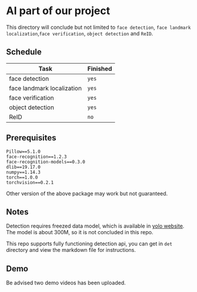 # AI part of our project
This directory will conclude but not limited to `face detection`, `face landmark localization`,`face verification`, `object detection` and `ReID`.

## Schedule
|Task|Finished|
|---|---|
|face detection|`yes`|  
|face landmark localization|`yes`|
|face verification|`yes`|
|object detection| `yes`|
|ReID|`no`|

## Prerequisites
```
Pillow==5.1.0
face-recognition==1.2.3
face-recognition-models==0.3.0
dlib==19.17.0
numpy==1.14.3
torch==1.0.0
torchvision==0.2.1
```
Other version of the above package may work but not guaranteed.

## Notes
Detection requires freezed data model, which is available in [yolo website](https://pjreddie.com/darknet/yolo/).
The model is about 300M, so it is not concluded in this repo.

This repo supports fully functioning detection api, you can get in `det` directory and view the markdown file for instructions.

## Demo
Be advised two demo videos has been uploaded.